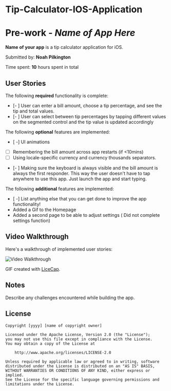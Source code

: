 # Tip-Calculator-IOS-Application
# Pre-work - *Name of App Here*

**Name of your app** is a tip calculator application for iOS.

Submitted by: **Noah Pilkington**

Time spent: **10** hours spent in total

## User Stories

The following **required** functionality is complete:

* [- ] User can enter a bill amount, choose a tip percentage, and see the tip and total values.
* [- ] User can select between tip percentages by tapping different values on the segmented control and the tip value is updated accordingly

The following **optional** features are implemented:

* [ -] UI animations
* [ ] Remembering the bill amount across app restarts (if <10mins)
* [ ] Using locale-specific currency and currency thousands separators.
* [- ] Making sure the keyboard is always visible and the bill amount is always the first responder. This way the user doesn't have to tap anywhere to use this app. Just launch the app and start typing.

The following **additional** features are implemented:

- [ -] List anything else that you can get done to improve the app functionality!
- Added a Gif to the Homepage
- Added a second page to be able to adjust settings ( Did not complete settings function)

## Video Walkthrough

Here's a walkthrough of implemented user stories:

<img src='http://i.imgur.com/link/to/your/gif/file.gif' title='Video Walkthrough' width='' alt='Video Walkthrough' />

GIF created with [LiceCap](http://www.cockos.com/licecap/).

## Notes

Describe any challenges encountered while building the app.

## License

    Copyright [yyyy] [name of copyright owner]

    Licensed under the Apache License, Version 2.0 (the "License");
    you may not use this file except in compliance with the License.
    You may obtain a copy of the License at

        http://www.apache.org/licenses/LICENSE-2.0

    Unless required by applicable law or agreed to in writing, software
    distributed under the License is distributed on an "AS IS" BASIS,
    WITHOUT WARRANTIES OR CONDITIONS OF ANY KIND, either express or implied.
    See the License for the specific language governing permissions and
    limitations under the License.
